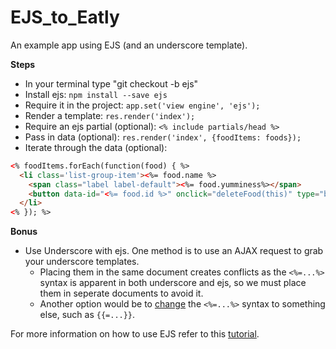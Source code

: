 # EJS_to_Eatly

An example app using EJS (and an underscore template).

**Steps**
* In your terminal type "git checkout -b ejs"
* Install ejs: `npm install --save ejs`
* Require it in the project: `app.set('view engine', 'ejs');`
* Render a template: `res.render('index');`
* Require an ejs partial (optional): `<% include partials/head %>`
* Pass in data (optional): `res.render('index', {foodItems: foods});`
* Iterate through the data (optional): 

```html
<% foodItems.forEach(function(food) { %>
  <li class='list-group-item'><%= food.name %>
    <span class="label label-default"><%= food.yumminess%></span>
    <button data-id="<%= food.id %>" onclick="deleteFood(this)" type="button" class="close" aria-label="Close"><span aria-hidden="true">&times;</span></button>
  </li>
<% }); %>
```

**Bonus**
* Use Underscore with ejs. One method is to use an AJAX request to grab your underscore templates.
  * Placing them in the same document creates conflicts as the `<%=...%>` syntax is apparent in both underscore and ejs, so we must place them in seperate documents to avoid it.
  * Another option would be to [change](http://stackoverflow.com/questions/17462069/cant-get-underscore-js-to-use-curly-braces-without-syntax-error#answers-header) the `<%=...%>` syntax to something else, such as `{{=...}}`.

For more information on how to use EJS refer to this [tutorial](https://scotch.io/tutorials/use-ejs-to-template-your-node-application).
